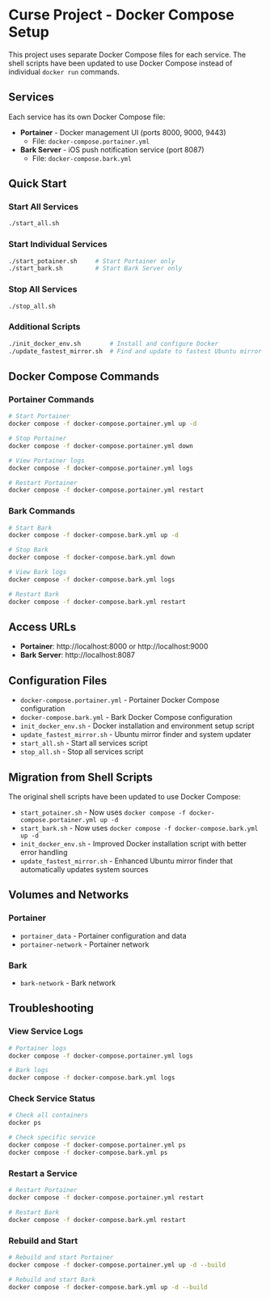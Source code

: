 # Curse Project - Docker Compose Setup

This project uses separate Docker Compose files for each service. The shell scripts have been updated to use Docker Compose instead of individual `docker run` commands.

## Services

Each service has its own Docker Compose file:

- **Portainer** - Docker management UI (ports 8000, 9000, 9443)
  - File: `docker-compose.portainer.yml`
- **Bark Server** - iOS push notification service (port 8087)
  - File: `docker-compose.bark.yml`

## Quick Start

### Start All Services
```bash
./start_all.sh
```

### Start Individual Services
```bash
./start_potainer.sh     # Start Portainer only
./start_bark.sh         # Start Bark Server only
```

### Stop All Services
```bash
./stop_all.sh
```

### Additional Scripts
```bash
./init_docker_env.sh        # Install and configure Docker
./update_fastest_mirror.sh  # Find and update to fastest Ubuntu mirror
```

## Docker Compose Commands

### Portainer Commands
```bash
# Start Portainer
docker compose -f docker-compose.portainer.yml up -d

# Stop Portainer
docker compose -f docker-compose.portainer.yml down

# View Portainer logs
docker compose -f docker-compose.portainer.yml logs

# Restart Portainer
docker compose -f docker-compose.portainer.yml restart
```

### Bark Commands
```bash
# Start Bark
docker compose -f docker-compose.bark.yml up -d

# Stop Bark
docker compose -f docker-compose.bark.yml down

# View Bark logs
docker compose -f docker-compose.bark.yml logs

# Restart Bark
docker compose -f docker-compose.bark.yml restart
```

## Access URLs

- **Portainer**: http://localhost:8000 or http://localhost:9000
- **Bark Server**: http://localhost:8087

## Configuration Files

- `docker-compose.portainer.yml` - Portainer Docker Compose configuration
- `docker-compose.bark.yml` - Bark Docker Compose configuration
- `init_docker_env.sh` - Docker installation and environment setup script
- `update_fastest_mirror.sh` - Ubuntu mirror finder and system updater
- `start_all.sh` - Start all services script
- `stop_all.sh` - Stop all services script

## Migration from Shell Scripts

The original shell scripts have been updated to use Docker Compose:
- `start_potainer.sh` - Now uses `docker compose -f docker-compose.portainer.yml up -d`
- `start_bark.sh` - Now uses `docker compose -f docker-compose.bark.yml up -d`
- `init_docker_env.sh` - Improved Docker installation script with better error handling
- `update_fastest_mirror.sh` - Enhanced Ubuntu mirror finder that automatically updates system sources

## Volumes and Networks

### Portainer
- `portainer_data` - Portainer configuration and data
- `portainer-network` - Portainer network

### Bark
- `bark-network` - Bark network

## Troubleshooting

### View Service Logs
```bash
# Portainer logs
docker compose -f docker-compose.portainer.yml logs

# Bark logs
docker compose -f docker-compose.bark.yml logs
```

### Check Service Status
```bash
# Check all containers
docker ps

# Check specific service
docker compose -f docker-compose.portainer.yml ps
docker compose -f docker-compose.bark.yml ps
```

### Restart a Service
```bash
# Restart Portainer
docker compose -f docker-compose.portainer.yml restart

# Restart Bark
docker compose -f docker-compose.bark.yml restart
```

### Rebuild and Start
```bash
# Rebuild and start Portainer
docker compose -f docker-compose.portainer.yml up -d --build

# Rebuild and start Bark
docker compose -f docker-compose.bark.yml up -d --build
```
